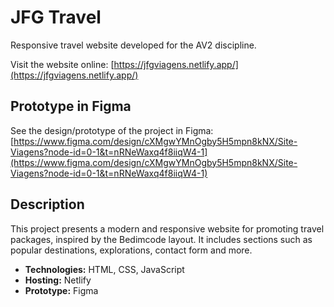 # JFG Travel

Responsive travel website developed for the AV2 discipline.

Visit the website online: [https://jfgviagens.netlify.app/](https://jfgviagens.netlify.app/)

## Prototype in Figma

See the design/prototype of the project in Figma:
[https://www.figma.com/design/cXMgwYMnOgby5H5mpn8kNX/Site-Viagens?node-id=0-1&t=nRNeWaxq4f8iiqW4-1](https://www.figma.com/design/cXMgwYMnOgby5H5mpn8kNX/Site-Viagens?node-id=0-1&t=nRNeWaxq4f8iiqW4-1)

## Description

This project presents a modern and responsive website for promoting travel packages, inspired by the Bedimcode layout. It includes sections such as popular destinations, explorations, contact form and more.

- **Technologies:** HTML, CSS, JavaScript
- **Hosting:** Netlify
- **Prototype:** Figma
